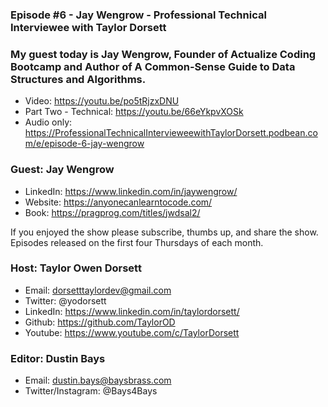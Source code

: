 ### Episode #6 - Jay Wengrow - Professional Technical Interviewee with Taylor Dorsett

### My guest today is Jay Wengrow, Founder of Actualize Coding Bootcamp and Author of A Common-Sense Guide to Data Structures and Algorithms.

- Video: https://youtu.be/po5tRjzxDNU
- Part Two - Technical: https://youtu.be/66eYkpvXOSk
- Audio only: https://ProfessionalTechnicalIntervieweewithTaylorDorsett.podbean.com/e/episode-6-jay-wengrow

### Guest: Jay Wengrow
- LinkedIn: https://www.linkedin.com/in/jaywengrow/
- Website: https://anyonecanlearntocode.com/
- Book: https://pragprog.com/titles/jwdsal2/

If you enjoyed the show please subscribe, thumbs up, and share the show.
Episodes released on the first four Thursdays of each month.

### Host: Taylor Owen Dorsett
- Email: dorsetttaylordev@gmail.com
- Twitter: @yodorsett
- LinkedIn: https://www.linkedin.com/in/taylordorsett/
- Github: https://github.com/TaylorOD
- Youtube: https://www.youtube.com/c/TaylorDorsett

### Editor: Dustin Bays
- Email: dustin.bays@baysbrass.com
- Twitter/Instagram: @Bays4Bays
